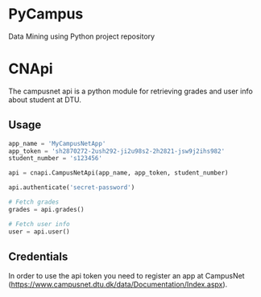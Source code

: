 PyCampus
========

Data Mining using Python project repository


# CNApi

The campusnet api is a python module for retrieving grades and user info about student at DTU.

## Usage

```python
app_name = 'MyCampusNetApp'
app_token = 'sh2870272-2ush292-ji2u98s2-2h2821-jsw9j2ihs982'
student_number = 's123456'

api = cnapi.CampusNetApi(app_name, app_token, student_number)

api.authenticate('secret-password')

# Fetch grades
grades = api.grades()

# Fetch user info
user = api.user()
```

## Credentials

In order to use the api token you need to register an app at CampusNet (https://www.campusnet.dtu.dk/data/Documentation/Index.aspx).
